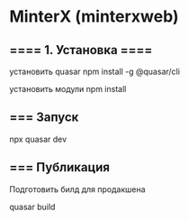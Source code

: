 # MinterX (minterxweb)

## ==== 1. Установка ====
установить quasar
npm install -g @quasar/cli

установить модули
npm install

## === Запуск
npx quasar dev

## === Публикация
Подготовить билд для продакшена

quasar build